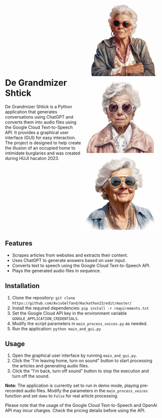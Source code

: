 <div style="display: flex; align-items: center;">
  <div style="flex: 1;align-items: center;">
    <!-- Text content here -->
    <h1>De Grandmizer Shtick</h1>
    <p>De Grandmizer Shtick is a Python application that generates conversations using ChatGPT and converts them into audio files using the Google Cloud Text-to-Speech API. It provides a graphical user interface (GUI) for easy interaction. The project is designed to help create the illusion of an occupied home to intimidate burglaries and was created during HUJI hacaton 2023.</p>
    <!-- Additional text content -->
  </div>
  <div style="flex: 1; text-align: right;">
    <!-- Image content here -->
    <img src="images/De_Grandmizer_Shtick_photo.jpg" alt="De Grandmizer Shtick" width="250">
    <img src="images/De_Grandmizer_Shtick_photo_2.jpg" alt="De Grandmizer Shtick" width="250">
        <img src="images/De_Grandmizer_Shtick_photo_3.jpg" alt="De Grandmizer Shtick" width="250">


  </div>
</div>

## Features

- Scrapes articles from websites and extracts their content.
- Uses ChatGPT to generate answers based on user input.
- Converts text to speech using the Google Cloud Text-to-Speech API.
- Plays the generated audio files in sequence.

## Installation

1. Clone the repository: `git clone https://github.com/AvivGelfand/Hackathon23/edit/master/`
2. Install the required dependencies: `pip install -r requirements.txt`
3. Set the Google Cloud API key in the environment variable `GOOGLE_APPLICATION_CREDENTIALS`.
4. Modify the script parameters in `main_process_voices.py` as needed.
5. Run the application: `python main_and_gui.py`

## Usage

1. Open the graphical user interface by running `main_and_gui.py`.
2. Click the "I'm leaving home, turn on sound" button to start processing the articles and generating audio files.
3. Click the "I'm back, turn off sound" button to stop the execution and turn off the sound.

**Note:** The application is currently set to run in demo mode, playing pre-recorded audio files. Modify the parameters in the `main_process_voices` function and set `demo` to `False` for real article processing.


Please note that the usage of the Google Cloud Text-to-Speech and OpenAi API   may incur charges. Check the pricing details before using the API.
